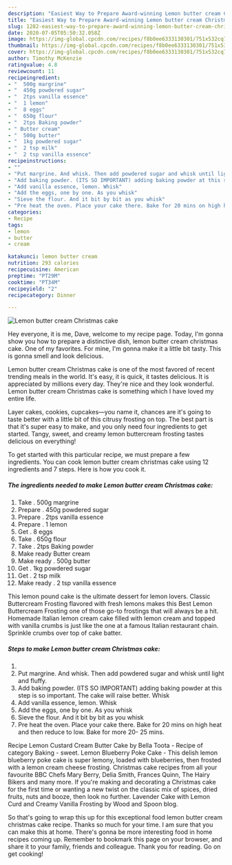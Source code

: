```yaml
---
description: "Easiest Way to Prepare Award-winning Lemon butter cream Christmas cake"
title: "Easiest Way to Prepare Award-winning Lemon butter cream Christmas cake"
slug: 1282-easiest-way-to-prepare-award-winning-lemon-butter-cream-christmas-cake
date: 2020-07-05T05:50:32.058Z
image: https://img-global.cpcdn.com/recipes/f8b0ee6333130301/751x532cq70/lemon-butter-cream-christmas-cake-recipe-main-photo.jpg
thumbnail: https://img-global.cpcdn.com/recipes/f8b0ee6333130301/751x532cq70/lemon-butter-cream-christmas-cake-recipe-main-photo.jpg
cover: https://img-global.cpcdn.com/recipes/f8b0ee6333130301/751x532cq70/lemon-butter-cream-christmas-cake-recipe-main-photo.jpg
author: Timothy McKenzie
ratingvalue: 4.8
reviewcount: 11
recipeingredient:
- "  500g margrine"
- "  450g powdered sugar"
- "  2tps vanilla essence"
- "  1 lemon"
- "  8 eggs"
- "  650g flour"
- "  2tps Baking powder"
- " Butter cream"
- "  500g butter"
- "  1kg powdered sugar"
- "  2 tsp milk"
- "  2 tsp vanilla essence"
recipeinstructions:
- ""
- "Put margrine. And whisk. Then add powdered sugar and whisk until light and fluffy."
- "Add baking powder. (ITS SO IMPORTANT) adding baking powder at this step is so important. The cake will raise better. Whisk"
- "Add vanilla essence, lemon. Whisk"
- "Add the eggs, one by one. As you whisk"
- "Sieve the flour. And it bit by bit as you whisk"
- "Pre heat the oven. Place your cake there. Bake for 20 mins on high heat and then reduce to low. Bake for more 20- 25 mins."
categories:
- Recipe
tags:
- lemon
- butter
- cream

katakunci: lemon butter cream 
nutrition: 293 calories
recipecuisine: American
preptime: "PT29M"
cooktime: "PT34M"
recipeyield: "2"
recipecategory: Dinner

---
```



![Lemon butter cream Christmas cake](https://img-global.cpcdn.com/recipes/f8b0ee6333130301/751x532cq70/lemon-butter-cream-christmas-cake-recipe-main-photo.jpg)

Hey everyone, it is me, Dave, welcome to my recipe page. Today, I'm gonna show you how to prepare a distinctive dish, lemon butter cream christmas cake. One of my favorites. For mine, I'm gonna make it a little bit tasty. This is gonna smell and look delicious.

Lemon butter cream Christmas cake is one of the most favored of recent trending meals in the world. It's easy, it is quick, it tastes delicious. It is appreciated by millions every day. They're nice and they look wonderful. Lemon butter cream Christmas cake is something which I have loved my entire life.

Layer cakes, cookies, cupcakes—you name it, chances are it&#39;s going to taste better with a little bit of this citrusy frosting on top. The best part is that it&#39;s super easy to make, and you only need four ingredients to get started. Tangy, sweet, and creamy lemon buttercream frosting tastes delicious on everything!


To get started with this particular recipe, we must prepare a few ingredients. You can cook lemon butter cream christmas cake using 12 ingredients and 7 steps. Here is how you cook it.

<!--inarticleads1-->

##### The ingredients needed to make Lemon butter cream Christmas cake:

1. Take  . 500g margrine
1. Prepare  . 450g powdered sugar
1. Prepare  . 2tps vanilla essence
1. Prepare  . 1 lemon
1. Get  . 8 eggs
1. Take  . 650g flour
1. Take  . 2tps Baking powder
1. Make ready  Butter cream
1. Make ready  . 500g butter
1. Get  . 1kg powdered sugar
1. Get  . 2 tsp milk
1. Make ready  . 2 tsp vanilla essence


This lemon pound cake is the ultimate dessert for lemon lovers. Classic Buttercream Frosting flavored with fresh lemons makes this Best Lemon Buttercream Frosting one of those go-to frostings that will always be a hit. Homemade Italian lemon cream cake filled with lemon cream and topped with vanilla crumbs is just like the one at a famous Italian restaurant chain. Sprinkle crumbs over top of cake batter. 

<!--inarticleads2-->

##### Steps to make Lemon butter cream Christmas cake:

1. 
1. Put margrine. And whisk. Then add powdered sugar and whisk until light and fluffy.
1. Add baking powder. (ITS SO IMPORTANT) adding baking powder at this step is so important. The cake will raise better. Whisk
1. Add vanilla essence, lemon. Whisk
1. Add the eggs, one by one. As you whisk
1. Sieve the flour. And it bit by bit as you whisk
1. Pre heat the oven. Place your cake there. Bake for 20 mins on high heat and then reduce to low. Bake for more 20- 25 mins.


Recipe Lemon Custard Cream Butter Cake by Bella Toota - Recipe of category Baking - sweet. Lemon Blueberry Poke Cake - This delish lemon blueberry poke cake is super lemony, loaded with blueberries, then frosted with a lemon cream cheese frosting. Christmas cake recipes from all your favourite BBC Chefs Mary Berry, Delia Smith, Frances Quinn, The Hairy Bikers and many more. If you&#39;re making and decorating a Christmas cake for the first time or wanting a new twist on the classic mix of spices, dried fruits, nuts and booze, then look no further. Lavender Cake with Lemon Curd and Creamy Vanilla Frosting by Wood and Spoon blog. 

So that's going to wrap this up for this exceptional food lemon butter cream christmas cake recipe. Thanks so much for your time. I am sure that you can make this at home. There's gonna be more interesting food in home recipes coming up. Remember to bookmark this page on your browser, and share it to your family, friends and colleague. Thank you for reading. Go on get cooking!
